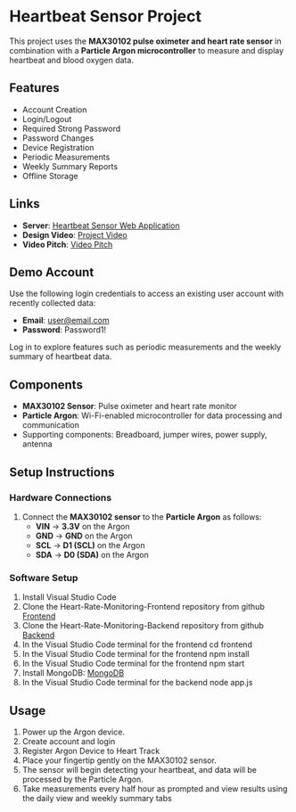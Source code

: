 
# Heartbeat Sensor Project  

This project uses the **MAX30102 pulse oximeter and heart rate sensor** in combination with a **Particle Argon microcontroller** to measure and display heartbeat and blood oxygen data.  

## Features 
- Account Creation  
- Login/Logout  
- Required Strong Password  
- Password Changes  
- Device Registration  
- Periodic Measurements  
- Weekly Summary Reports  
- Offline Storage

## Links  

- **Server**: [Heartbeat Sensor Web Application](serverlink)  
- **Design Video**: [Project Video](videolink)  
- **Video Pitch**: [Video Pitch](https://youtu.be/w6FfYUQzzC8)
  

## Demo Account  

Use the following login credentials to access an existing user account with recently collected data:  

- **Email**: user@email.com 
- **Password**: Password1!  

Log in to explore features such as periodic measurements and the weekly summary of heartbeat data.


## Components  

- **MAX30102 Sensor**: Pulse oximeter and heart rate monitor  
- **Particle Argon**: Wi-Fi-enabled microcontroller for data processing and communication  
- Supporting components: Breadboard, jumper wires, power supply, antenna  

## Setup Instructions  

### Hardware Connections  

1. Connect the **MAX30102 sensor** to the **Particle Argon** as follows:  
   - **VIN** → **3.3V** on the Argon  
   - **GND** → **GND** on the Argon  
   - **SCL** → **D1 (SCL)** on the Argon  
   - **SDA** → **D0 (SDA)** on the Argon   

### Software Setup  

1. Install Visual Studio Code
2. Clone the Heart-Rate-Monitoring-Frontend repository from github [Frontend](https://github.com/dominickdemilio/Heart-Rate-Monitoring-Frontend.git) 
3. Clone the Heart-Rate-Monitoring-Backend repository from github [Backend](https://github.com/dominickdemilio/Heart-Rate-Monitoring-Backend.git)
4. In the Visual Studio Code terminal for the frontend cd frontend
5. In the Visual Studio Code terminal for the frontend npm install
6. In the Visual Studio Code terminal for the frontend npm start
7. Install MongoDB: [MongoDB](https://www.mongodb.com/try/download/community)
8. In the Visual Studio Code terminal for the backend node app.js  

## Usage  

1. Power up the Argon device.
2. Create account and login
3. Register Argon Device to Heart Track  
4. Place your fingertip gently on the MAX30102 sensor.  
5. The sensor will begin detecting your heartbeat, and data will be processed by the Particle Argon.  
6. Take measurements every half hour as prompted and view results using the daily view and weekly summary tabs 

 


